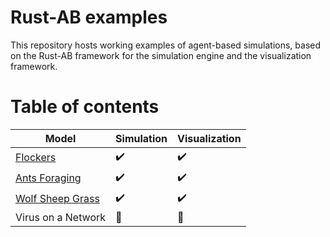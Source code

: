 # Rust-AB examples

This repository hosts working examples of agent-based simulations, based on the Rust-AB framework for the simulation engine and the visualization framework.

#  Table of contents

| Model                            | Simulation         | Visualization      |
| -------------------------------- | ------------------ | ------------------ |
| [Flockers](boids)                | :heavy_check_mark: | :heavy_check_mark: |
| [Ants Foraging](antsforaging)    | :heavy_check_mark: | :heavy_check_mark: |
| [Wolf Sheep Grass](predatorprey) | :heavy_check_mark: |:heavy_check_mark:|
| Virus on a Network               | :construction:     | :construction:     |
